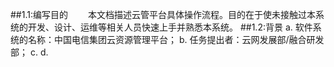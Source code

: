 ##1.1:编写目的
&emsp;&emsp;本文档描述云管平台具体操作流程。目的在于使未接触过本系统的开发、设计、运维等相关人员快速上手并熟悉本系统。
##1.2:背景
a. 软件系统的名称：中国电信集团云资源管理平台；
b. 任务提出者：云网发展部/融合研发部；
c.
d. 


